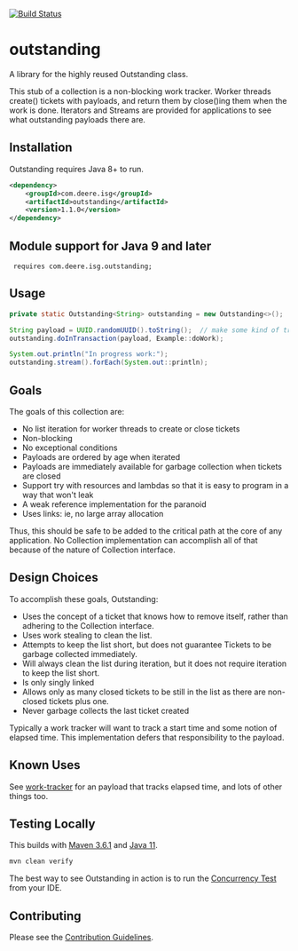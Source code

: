 [![Build Status](https://travis-ci.org/JohnDeere/outstanding.svg?branch=master)](https://travis-ci.org/JohnDeere/outstanding)

# outstanding
A library for the highly reused Outstanding class.

This stub of a collection is a non-blocking work tracker. 
Worker threads create() tickets with payloads, and return them by close()ing them when the work is done. 
Iterators and Streams are provided for applications to see what outstanding payloads there are. 

## Installation
Outstanding requires Java 8+ to run.

```xml
<dependency>
    <groupId>com.deere.isg</groupId>
    <artifactId>outstanding</artifactId>
    <version>1.1.0</version>
</dependency>
```

## Module support for Java 9 and later
```
 requires com.deere.isg.outstanding;
```

## Usage
```java
private static Outstanding<String> outstanding = new Outstanding<>();

String payload = UUID.randomUUID().toString();  // make some kind of tracking information.
outstanding.doInTransaction(payload, Example::doWork);

System.out.println("In progress work:");
outstanding.stream().forEach(System.out::println);

```

## Goals
The goals of this collection are:
* No list iteration for worker threads to create or close tickets
* Non-blocking
* No exceptional conditions
* Payloads are ordered by age when iterated
* Payloads are immediately available for garbage collection when tickets are closed
* Support try with resources and lambdas so that it is easy to program in a way that won't leak
* A weak reference implementation for the paranoid
* Uses links: ie, no large array allocation

Thus, this should be safe to be added to the critical path at the core of any application. 
No Collection implementation can accomplish all of that because of the nature of Collection interface. 

## Design Choices
To accomplish these goals, Outstanding:
* Uses the concept of a ticket that knows how to remove itself, 
rather than adhering to the Collection interface.
* Uses work stealing to clean the list.
* Attempts to keep the list short, but does not guarantee Tickets to be garbage collected immediately.
* Will always clean the list during iteration, but it does not require iteration to keep the list short.
* Is only singly linked
* Allows only as many closed tickets to be still in the list as there are non-closed tickets plus one.
* Never garbage collects the last ticket created

Typically a work tracker will want to track a start time and some notion of elapsed time. 
This implementation defers that responsibility to the payload.

## Known Uses
See [work-tracker](https://github.com/JohnDeere/work-tracker) 
for an payload that tracks elapsed time, and lots of other things too.

## Testing Locally
This builds with [Maven 3.6.1](https://maven.apache.org/docs/3.6.1/release-notes.html) 
and [Java 11](http://openjdk.java.net/install/).

```bash
mvn clean verify
```

The best way to see Outstanding in action is to run the 
[Concurrency Test](./outstanding-java/src/test/java/com/deere/isg/outstanding/ConcurrencyTest.java) from your IDE.

## Contributing
Please see the [Contribution Guidelines](./.github/CONTRIBUTING.md).
